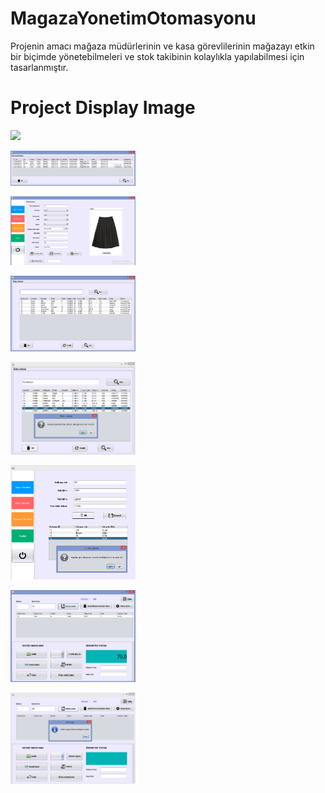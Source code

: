 # MagazaYonetimOtomasyonu
Projenin amacı mağaza müdürlerinin ve kasa görevlilerinin mağazayı etkin bir biçimde yönetebilmeleri ve stok takibinin kolaylıkla yapılabilmesi için tasarlanmıştır.

# Project Display Image

<p>
<a href="https://github.com/ElifKirazci/MagazaYonetimOtomasyonu/blob/master/ekrangoruntusu/Personel-D%C3%BCzenle.PNG" target="_blank">
<img src="https://github.com/ElifKirazci/MagazaYonetimOtomasyonu/blob/master/ekrangoruntusu/Personel-D%C3%BCzenle.PNG" width="200" style="max-width:100%;"></a>
  
 <p>
<a href="https://github.com/ElifKirazci/MagazaYonetimOtomasyonu/blob/master/ekrangoruntusu/Personel%20Listesi.PNG" target="_blank">
<img src="https://github.com/ElifKirazci/MagazaYonetimOtomasyonu/blob/master/ekrangoruntusu/Personel%20Listesi.PNG" width="200" style="max-width:100%;"></a>


<p>
<a href="https://github.com/ElifKirazci/MagazaYonetimOtomasyonu/blob/master/ekrangoruntusu/%C3%9Cr%C3%BCn%20Ekleme.PNG" target="_blank">
<img src="https://github.com/ElifKirazci/MagazaYonetimOtomasyonu/blob/master/ekrangoruntusu/%C3%9Cr%C3%BCn%20Ekleme.PNG" width="200" style="max-width:100%;"></a>

<p>
<a href="https://github.com/ElifKirazci/MagazaYonetimOtomasyonu/blob/master/ekrangoruntusu/%C3%9Cr%C3%BCn%20Listesi.PNG" target="_blank">
<img src="https://github.com/ElifKirazci/MagazaYonetimOtomasyonu/blob/master/ekrangoruntusu/%C3%9Cr%C3%BCn%20Listesi.PNG" width="200" style="max-width:100%;"></a>

<p>
<a href="https://github.com/ElifKirazci/MagazaYonetimOtomasyonu/blob/master/ekrangoruntusu/%C3%9Cr%C3%BCn%20Listesi%20Silme.PNG" target="_blank">
<img src="https://github.com/ElifKirazci/MagazaYonetimOtomasyonu/blob/master/ekrangoruntusu/%C3%9Cr%C3%BCn%20Listesi%20Silme.PNG" width="200" style="max-width:100%;"></a>

 <p>
<a href="https://github.com/ElifKirazci/MagazaYonetimOtomasyonu/blob/master/ekrangoruntusu/Kullanici%20Silme.PNG" target="_blank">
<img src="https://github.com/ElifKirazci/MagazaYonetimOtomasyonu/blob/master/ekrangoruntusu/Kullanici%20Silme.PNG" width="200" style="max-width:100%;"></a>
  
<p>
<a href="https://github.com/ElifKirazci/MagazaYonetimOtomasyonu/blob/master/ekrangoruntusu/Kasiyer%20%C3%9Cr%C3%BCn%20Getirme.PNG" target="_blank">
<img src="https://github.com/ElifKirazci/MagazaYonetimOtomasyonu/blob/master/ekrangoruntusu/Kasiyer%20%C3%9Cr%C3%BCn%20Getirme.PNG" width="200" style="max-width:100%;"></a>
  
  <p>
<a href="https://github.com/ElifKirazci/MagazaYonetimOtomasyonu/blob/master/ekrangoruntusu/Kasiyer%20Yanl%C4%B1%C5%9F%20Bakod%20Girme.PNG" target="_blank">
<img src="https://github.com/ElifKirazci/MagazaYonetimOtomasyonu/blob/master/ekrangoruntusu/Kasiyer%20Yanl%C4%B1%C5%9F%20Bakod%20Girme.PNG" width="200" style="max-width:100%;"></a>
  
 
